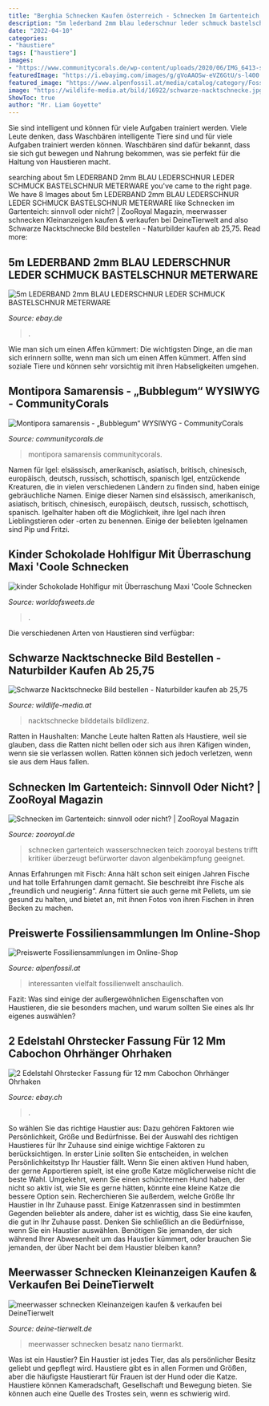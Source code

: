 ```yaml
---
title: "Berghia Schnecken Kaufen österreich - Schnecken Im Gartenteich: Sinnvoll Oder Nicht?"
description: "5m lederband 2mm blau lederschnur leder schmuck bastelschnur meterware"
date: "2022-04-10"
categories:
- "haustiere"
tags: ["haustiere"]
images:
- "https://www.communitycorals.de/wp-content/uploads/2020/06/IMG_6413-scaled.jpg"
featuredImage: "https://i.ebayimg.com/images/g/gVoAAOSw-eVZ6GtU/s-l400.jpg"
featured_image: "https://www.alpenfossil.at/media/catalog/category/Fossiliensammlungen_zum_Kaufen_2.jpg"
image: "https://wildlife-media.at/bild/16922/schwarze-nacktschnecke.jpg"
ShowToc: true
author: "Mr. Liam Goyette"
---
```



Sie sind intelligent und können für viele Aufgaben trainiert werden.
Viele Leute denken, dass Waschbären intelligente Tiere sind und für viele Aufgaben trainiert werden können. Waschbären sind dafür bekannt, dass sie sich gut bewegen und Nahrung bekommen, was sie perfekt für die Haltung von Haustieren macht.

	

		
searching about 5m LEDERBAND 2mm BLAU LEDERSCHNUR LEDER SCHMUCK BASTELSCHNUR METERWARE you've came to the right page. We have 8 Images about 5m LEDERBAND 2mm BLAU LEDERSCHNUR LEDER SCHMUCK BASTELSCHNUR METERWARE like Schnecken im Gartenteich: sinnvoll oder nicht? | ZooRoyal Magazin, meerwasser schnecken Kleinanzeigen kaufen &amp; verkaufen bei DeineTierwelt and also Schwarze Nacktschnecke Bild bestellen - Naturbilder kaufen ab 25,75. Read more:
		
    
## 5m LEDERBAND 2mm BLAU LEDERSCHNUR LEDER SCHMUCK BASTELSCHNUR METERWARE

<img loading=lazy src="https://i.ebayimg.com/images/g/gVoAAOSw-eVZ6GtU/s-l400.jpg" onerror="this.onerror=null;this.src='https://tse2.mm.bing.net/th?id=OIP.DxqmT3MNlTr5tRR2qaOjYgAAAA&amp;pid=15.1';" alt="5m LEDERBAND 2mm BLAU LEDERSCHNUR LEDER SCHMUCK BASTELSCHNUR METERWARE">

_Source: ebay.de_

>. 

	

Wie man sich um einen Affen kümmert: Die wichtigsten Dinge, an die man sich erinnern sollte, wenn man sich um einen Affen kümmert.
Affen sind soziale Tiere und können sehr vorsichtig mit ihren Habseligkeiten umgehen.

    
## Montipora Samarensis - „Bubblegum“ WYSIWYG - CommunityCorals

<img loading=lazy src="https://www.communitycorals.de/wp-content/uploads/2020/06/IMG_6413-scaled.jpg" onerror="this.onerror=null;this.src='https://tse4.mm.bing.net/th?id=OIP.BGJLKhaSNcky1rjKovYbCAHaMJ&amp;pid=15.1';" alt="Montipora samarensis - „Bubblegum“ WYSIWYG - CommunityCorals">

_Source: communitycorals.de_

>montipora samarensis communitycorals. 

	

Namen für Igel: elsässisch, amerikanisch, asiatisch, britisch, chinesisch, europäisch, deutsch, russisch, schottisch, spanisch
Igel, entzückende Kreaturen, die in vielen verschiedenen Ländern zu finden sind, haben einige gebräuchliche Namen. Einige dieser Namen sind elsässisch, amerikanisch, asiatisch, britisch, chinesisch, europäisch, deutsch, russisch, schottisch, spanisch. Igelhalter haben oft die Möglichkeit, ihre Igel nach ihren Lieblingstieren oder -orten zu benennen. Einige der beliebten Igelnamen sind Pip und Fritzi.

    
## Kinder Schokolade Hohlfigur Mit Überraschung Maxi &#039;Coole Schnecken

<img loading=lazy src="https://www.worldofsweets.de/out/pictures/master/product/3/kinder-schokolade-hohlfigur-mit--berraschung-maxi-140g-no3-2202.jpg" onerror="this.onerror=null;this.src='https://tse2.mm.bing.net/th?id=OIP.9g1G9iZlgN3c0HGrNDXVHwHaHa&amp;pid=15.1';" alt="kinder Schokolade Hohlfigur mit Überraschung Maxi &#039;Coole Schnecken">

_Source: worldofsweets.de_

>. 

	

Die verschiedenen Arten von Haustieren sind verfügbar:

    
## Schwarze Nacktschnecke Bild Bestellen - Naturbilder Kaufen Ab 25,75

<img loading=lazy src="https://wildlife-media.at/bild/16922/schwarze-nacktschnecke.jpg" onerror="this.onerror=null;this.src='https://tse1.mm.bing.net/th?id=OIP.uhgjEJvJObaVd4jreplAPgHaE8&amp;pid=15.1';" alt="Schwarze Nacktschnecke Bild bestellen - Naturbilder kaufen ab 25,75">

_Source: wildlife-media.at_

>nacktschnecke bilddetails bildlizenz. 

	

Ratten in Haushalten: Manche Leute halten Ratten als Haustiere, weil sie glauben, dass die Ratten nicht bellen oder sich aus ihren Käfigen winden, wenn sie sie verlassen wollen. Ratten können sich jedoch verletzen, wenn sie aus dem Haus fallen.

    
## Schnecken Im Gartenteich: Sinnvoll Oder Nicht? | ZooRoyal Magazin

<img loading=lazy src="https://www.zooroyal.de/magazin/wp-content/uploads/2014/12/Schnecken-im-Gartenteich-760x560.jpg" onerror="this.onerror=null;this.src='https://tse2.mm.bing.net/th?id=OIP.Ez4J7sPS8r2rY2meHSHSHAHaFd&amp;pid=15.1';" alt="Schnecken im Gartenteich: sinnvoll oder nicht? | ZooRoyal Magazin">

_Source: zooroyal.de_

>schnecken gartenteich wasserschnecken teich zooroyal bestens trifft kritiker überzeugt befürworter davon algenbekämpfung geeignet. 

	

Annas Erfahrungen mit Fisch:
Anna hält schon seit einigen Jahren Fische und hat tolle Erfahrungen damit gemacht. Sie beschreibt ihre Fische als „freundlich und neugierig“. Anna füttert sie auch gerne mit Pellets, um sie gesund zu halten, und bietet an, mit ihnen Fotos von ihren Fischen in ihren Becken zu machen.

    
## Preiswerte Fossiliensammlungen Im Online-Shop

<img loading=lazy src="https://www.alpenfossil.at/media/catalog/category/Fossiliensammlungen_zum_Kaufen_2.jpg" onerror="this.onerror=null;this.src='https://tse1.mm.bing.net/th?id=OIP.-4xDnJjulwGv6Qgz0xQ7RwHaHa&amp;pid=15.1';" alt="Preiswerte Fossiliensammlungen im Online-Shop">

_Source: alpenfossil.at_

>interessanten vielfalt fossilienwelt anschaulich. 

	

Fazit: Was sind einige der außergewöhnlichen Eigenschaften von Haustieren, die sie besonders machen, und warum sollten Sie eines als Ihr eigenes auswählen?

    
## 2 Edelstahl Ohrstecker Fassung Für 12 Mm Cabochon Ohrhänger Ohrhaken

<img loading=lazy src="http://www.goldselling.com/GS/FRANCE/MATERIAL/M408_1.jpg" onerror="this.onerror=null;this.src='https://tse3.mm.bing.net/th?id=OIP.9akWCYQaUFT__Qe4QHA0UAHaHp&amp;pid=15.1';" alt="2 Edelstahl Ohrstecker Fassung für 12 mm Cabochon Ohrhänger Ohrhaken">

_Source: ebay.ch_

>. 

	

So wählen Sie das richtige Haustier aus: Dazu gehören Faktoren wie Persönlichkeit, Größe und Bedürfnisse.
Bei der Auswahl des richtigen Haustieres für Ihr Zuhause sind einige wichtige Faktoren zu berücksichtigen. In erster Linie sollten Sie entscheiden, in welchen Persönlichkeitstyp Ihr Haustier fällt. Wenn Sie einen aktiven Hund haben, der gerne Apportieren spielt, ist eine große Katze möglicherweise nicht die beste Wahl. Umgekehrt, wenn Sie einen schüchternen Hund haben, der nicht so aktiv ist, wie Sie es gerne hätten, könnte eine kleine Katze die bessere Option sein. Recherchieren Sie außerdem, welche Größe Ihr Haustier in Ihr Zuhause passt. Einige Katzenrassen sind in bestimmten Gegenden beliebter als andere, daher ist es wichtig, dass Sie eine kaufen, die gut in Ihr Zuhause passt. Denken Sie schließlich an die Bedürfnisse, wenn Sie ein Haustier auswählen. Benötigen Sie jemanden, der sich während Ihrer Abwesenheit um das Haustier kümmert, oder brauchen Sie jemanden, der über Nacht bei dem Haustier bleiben kann?

    
## Meerwasser Schnecken Kleinanzeigen Kaufen &amp; Verkaufen Bei DeineTierwelt

<img loading=lazy src="https://pic5.qimage.de/95/73/37/227377395.jpg" onerror="this.onerror=null;this.src='https://tse4.mm.bing.net/th?id=OIP.RAaGlaOvXgvkKXrYoDmvBQHaJ4&amp;pid=15.1';" alt="meerwasser schnecken Kleinanzeigen kaufen &amp; verkaufen bei DeineTierwelt">

_Source: deine-tierwelt.de_

>meerwasser schnecken besatz nano tiermarkt. 

	

Was ist ein Haustier?
Ein Haustier ist jedes Tier, das als persönlicher Besitz geliebt und gepflegt wird. Haustiere gibt es in allen Formen und Größen, aber die häufigste Haustierart für Frauen ist der Hund oder die Katze. Haustiere können Kameradschaft, Gesellschaft und Bewegung bieten. Sie können auch eine Quelle des Trostes sein, wenn es schwierig wird.

